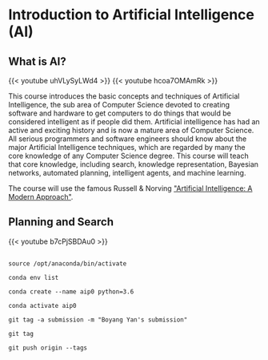 # Introduction to Artificial Intelligence (AI)

## What is AI?
{{< youtube uhVLySyLWd4 >}}
{{< youtube hcoa7OMAmRk >}}

This course introduces the basic concepts and techniques of Artificial Intelligence, the sub area of Computer Science devoted to creating software and hardware to get computers to do things that would be considered intelligent as if people did them. Artificial intelligence has had an active and exciting history and is now a mature area of Computer Science. All serious programmers and software engineers should know about the major Artificial Intelligence techniques, which are regarded by many the core knowledge of any Computer Science degree. This course will teach that core knowledge, including search, knowledge representation, Bayesian networks, automated planning, intelligent agents, and machine learning.


The course will use the famous Russell & Norving ["Artificial Intelligence: A Modern Approach"](http://libgen.lc/ads.php?md5=FDDAC27ADB8598B2AD709F1D8B31BD90).

## Planning and Search
{{< youtube b7cPjSBDAu0 >}}



##
```console
source /opt/anaconda/bin/activate

conda env list

conda create --name aip0 python=3.6

conda activate aip0

git tag -a submission -m "Boyang Yan's submission"

git tag

git push origin --tags


```

